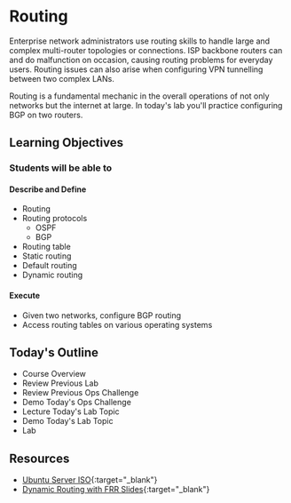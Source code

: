 # Routing

Enterprise network administrators use routing skills to handle large and complex multi-router topologies or connections. ISP backbone routers can and do malfunction on occasion, causing routing problems for everyday users. Routing issues can also arise when configuring VPN tunnelling between two complex LANs. 

Routing is a fundamental mechanic in the overall operations of not only networks but the internet at large. In today's lab you'll practice configuring BGP on two routers.

## Learning Objectives

### Students will be able to

#### Describe and Define

- Routing
- Routing protocols
  - OSPF
  - BGP
- Routing table
- Static routing
- Default routing
- Dynamic routing

#### Execute

- Given two networks, configure BGP routing 
- Access routing tables on various operating systems

## Today's Outline

- Course Overview
- Review Previous Lab
- Review Previous Ops Challenge
- Demo Today's Ops Challenge
- Lecture Today's Lab Topic
- Demo Today's Lab Topic
- Lab

## Resources

- [Ubuntu Server ISO](https://ubuntu.com/download/server#releases){:target="_blank"}
- [Dynamic Routing with FRR Slides](https://www.slideshare.net/NetgateUSA/dynamic-routing-with-frr-pfsense-hangout-december-2017){:target="_blank"}
